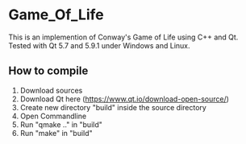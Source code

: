 # Game_Of_Life
This is an implemention of Conway's Game of Life using C++ and Qt. Tested with Qt 5.7 and 5.9.1 under Windows and Linux.

## How to compile
1. Download sources
2. Download Qt here (https://www.qt.io/download-open-source/)
3. Create new directory "build" inside the source directory
4. Open Commandline
5. Run "qmake .." in "build"
6. Run "make" in "build"
